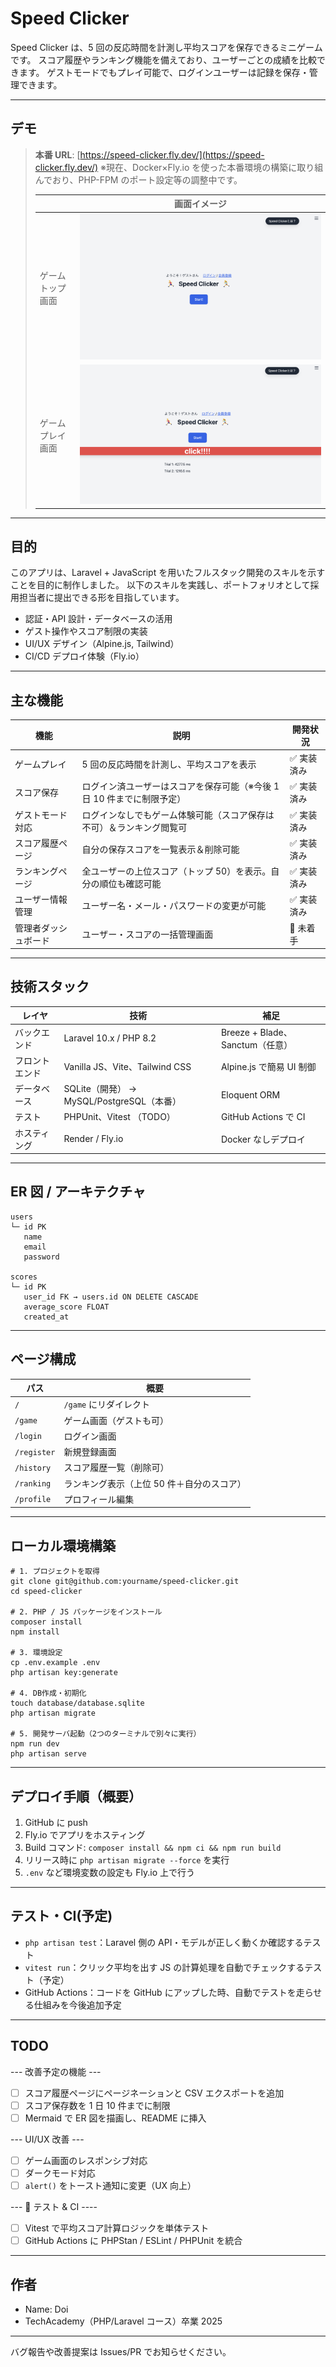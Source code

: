 # Speed Clicker

Speed Clicker は、5 回の反応時間を計測し平均スコアを保存できるミニゲームです。
スコア履歴やランキング機能を備えており、ユーザーごとの成績を比較できます。
ゲストモードでもプレイ可能で、ログインユーザーは記録を保存・管理できます。

---

## デモ

> **本番 URL**: [https://speed-clicker.fly.dev/](https://speed-clicker.fly.dev/)
> ※現在、Docker×Fly.io を使った本番環境の構築に取り組んでおり、PHP-FPM のポート設定等の調整中です。
>
> |                  | 画面イメージ             |
> | ---------------- | ------------------------ |
> | ゲームトップ画面 | ![](image/game_top.png)  |
> | ゲームプレイ画面 | ![](image/game_play.png) |

---

## 目的

このアプリは、Laravel + JavaScript を用いたフルスタック開発のスキルを示すことを目的に制作しました。
以下のスキルを実践し、ポートフォリオとして採用担当者に提出できる形を目指しています。

-   認証・API 設計・データベースの活用
-   ゲスト操作やスコア制限の実装
-   UI/UX デザイン（Alpine.js, Tailwind）
-   CI/CD デプロイ体験（Fly.io）

---

## 主な機能

| 機能                 | 説明                                                                   | 開発状況    |
| -------------------- | ---------------------------------------------------------------------- | ----------- |
| ゲームプレイ         | 5 回の反応時間を計測し、平均スコアを表示                               | ✅ 実装済み |
| スコア保存           | ログイン済ユーザーはスコアを保存可能（※今後 1 日 10 件までに制限予定） | ✅ 実装済み |
| ゲストモード対応     | ログインなしでもゲーム体験可能（スコア保存は不可）＆ランキング閲覧可   | ✅ 実装済み |
| スコア履歴ページ     | 自分の保存スコアを一覧表示＆削除可能                                   | ✅ 実装済み |
| ランキングページ     | 全ユーザーの上位スコア（トップ 50）を表示。自分の順位も確認可能        | ✅ 実装済み |
| ユーザー情報管理     | ユーザー名・メール・パスワードの変更が可能                             | ✅ 実装済み |
| 管理者ダッシュボード | ユーザー・スコアの一括管理画面                                         | 📝 未着手   |

---

## 技術スタック

| レイヤ         | 技術                                      | 補足                            |
| -------------- | ----------------------------------------- | ------------------------------- |
| バックエンド   | Laravel 10.x / PHP 8.2                    | Breeze + Blade、Sanctum（任意） |
| フロントエンド | Vanilla JS、Vite、Tailwind CSS            | Alpine.js で簡易 UI 制御        |
| データベース   | SQLite（開発） → MySQL/PostgreSQL（本番） | Eloquent ORM                    |
| テスト         | PHPUnit、Vitest （TODO）                  | GitHub Actions で CI            |
| ホスティング   | Render / Fly.io                           | Docker なしデプロイ             |

---

## ER 図 / アーキテクチャ

```
users
└─ id PK
   name
   email
   password

scores
└─ id PK
   user_id FK → users.id ON DELETE CASCADE
   average_score FLOAT
   created_at
```

---

## ページ構成

| パス        | 概要                                       |
| ----------- | ------------------------------------------ |
| `/`         | `/game` にリダイレクト                     |
| `/game`     | ゲーム画面（ゲストも可）                   |
| `/login`    | ログイン画面                               |
| `/register` | 新規登録画面                               |
| `/history`  | スコア履歴一覧（削除可）                   |
| `/ranking`  | ランキング表示（上位 50 件＋自分のスコア） |
| `/profile`  | プロフィール編集                           |

---

## ローカル環境構築

```
# 1. プロジェクトを取得
git clone git@github.com:yourname/speed-clicker.git
cd speed-clicker

# 2. PHP / JS パッケージをインストール
composer install
npm install

# 3. 環境設定
cp .env.example .env
php artisan key:generate

# 4. DB作成・初期化
touch database/database.sqlite
php artisan migrate

# 5. 開発サーバ起動（2つのターミナルで別々に実行）
npm run dev
php artisan serve
```

---

## デプロイ手順（概要）

1. GitHub に push
2. Fly.io でアプリをホスティング
3. Build コマンド: `composer install && npm ci && npm run build`
4. リリース時に `php artisan migrate --force` を実行
5. `.env` など環境変数の設定も Fly.io 上で行う

---

## テスト・CI(予定)

-   `php artisan test`：Laravel 側の API・モデルが正しく動くか確認するテスト
-   `vitest run`：クリック平均を出す JS の計算処理を自動でチェックするテスト（予定）
-   GitHub Actions：コードを GitHub にアップした時、自動でテストを走らせる仕組みを今後追加予定

---

## TODO

--- 改善予定の機能 ---

-   [ ] スコア履歴ページにページネーションと CSV エクスポートを追加
-   [ ] スコア保存数を 1 日 10 件までに制限
-   [ ] Mermaid で ER 図を描画し、README に挿入

--- UI/UX 改善 ---

-   [ ] ゲーム画面のレスポンシブ対応
-   [ ] ダークモード対応
-   [ ] `alert()` をトースト通知に変更（UX 向上）

--- 🧪 テスト & CI ----

-   [ ] Vitest で平均スコア計算ロジックを単体テスト
-   [ ] GitHub Actions に PHPStan / ESLint / PHPUnit を統合

---

## 作者

-   Name: Doi
-   TechAcademy（PHP/Laravel コース）卒業 2025

---

バグ報告や改善提案は Issues/PR でお知らせください。

